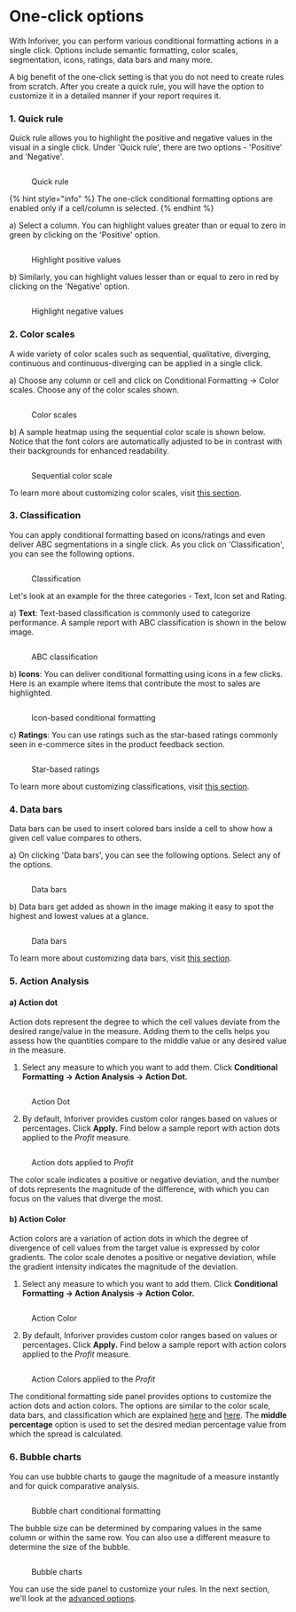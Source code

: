 # One-click options

With Inforiver, you can perform various conditional formatting actions in a single click. Options include semantic formatting, color scales, segmentation, icons, ratings, data bars and many more.

A big benefit of the one-click setting is that you do not need to create rules from scratch. After you create a quick rule, you will have the option to customize it in a detailed manner if your report requires it.

### 1. Quick rule

Quick rule allows you to highlight the positive and negative values in the visual in a single click. Under 'Quick rule', there are two options - 'Positive' and 'Negative'.

<figure><img src="../../.gitbook/assets/5.1.2 Quick rule.png" alt=""><figcaption><p>Quick rule</p></figcaption></figure>

{% hint style="info" %}
The one-click conditional formatting options are enabled only if a cell/column is selected.
{% endhint %}

a) Select a column. You can highlight values greater than or equal to zero in green by clicking on the 'Positive' option. &#x20;

<figure><img src="../../.gitbook/assets/5.1.3 Quick rule.png" alt=""><figcaption><p>Highlight positive values</p></figcaption></figure>

b) Similarly, you can highlight values lesser than or equal to zero in red by clicking on the 'Negative' option.&#x20;

<figure><img src="../../.gitbook/assets/5.1.5 Quick rule.png" alt=""><figcaption><p>Highlight negative values</p></figcaption></figure>

### 2. Color scales

A wide variety of color scales such as sequential, qualitative, diverging, continuous and continuous-diverging can be applied in a single click.&#x20;

a) Choose any column or cell and click on Conditional Formatting -> Color scales. Choose any of the color scales shown.

<figure><img src="../../.gitbook/assets/5.1.6 Color scales.png" alt=""><figcaption><p>Color scales</p></figcaption></figure>

b) A sample heatmap using the sequential color scale is shown below. Notice that the font colors are automatically adjusted to be in contrast with their backgrounds for enhanced readability.

<figure><img src="../../.gitbook/assets/5.1.8 Color scales (1).png" alt=""><figcaption><p>Sequential color scale</p></figcaption></figure>

To learn more about customizing color scales, visit [this section](color-scale.md).

### 3. Classification

You can apply conditional formatting based on icons/ratings and even deliver ABC segmentations in a single click. As you click on 'Classification', you can see the following options.&#x20;

<figure><img src="../../.gitbook/assets/Classification (1).png" alt=""><figcaption><p>Classification</p></figcaption></figure>

Let's look at an example for the three categories - Text, Icon set and Rating.

a) **Text**: Text-based classification is commonly used to categorize performance. A sample report with ABC classification is shown in the below image.

<figure><img src="../../.gitbook/assets/Text Classification (1).png" alt=""><figcaption><p>ABC classification</p></figcaption></figure>

b) **Icons**: You can deliver conditional formatting using icons in a few clicks. Here is an example where items that contribute the most to sales are highlighted.

<figure><img src="../../.gitbook/assets/5.1.9 Classification.png" alt=""><figcaption><p>Icon-based conditional formatting</p></figcaption></figure>

c) **Ratings**: You can use ratings such as the star-based ratings commonly seen in e-commerce sites in the product feedback section.&#x20;

<figure><img src="../../.gitbook/assets/5.1.10 Classification.png" alt=""><figcaption><p>Star-based ratings</p></figcaption></figure>

To learn more about customizing classifications, visit [this section](classification.md).

### 4. Data bars

Data bars can be used to insert colored bars inside a cell to show how a given cell value compares to others.&#x20;

a) On clicking 'Data bars', you can see the following options. Select any of the options.

<figure><img src="../../.gitbook/assets/5.6.2 Data bars.png" alt=""><figcaption><p>Data bars</p></figcaption></figure>

b) Data bars get added as shown in the image making it easy to spot the highest and lowest values at a glance.

<figure><img src="../../.gitbook/assets/5.6.3 Data bars.png" alt=""><figcaption><p>Data bars</p></figcaption></figure>

To learn more about customizing data bars, visit [this section](color-scale.md#2.-data-bars).

### 5. Action Analysis

#### a) Action dot

Action dots represent the degree to which the cell values deviate from the desired range/value in the measure. Adding them to the cells helps you assess how the quantities compare to the middle value or any desired value in the measure.&#x20;

1. Select any measure to which you want to add them. Click **Conditional Formatting -> Action Analysis -> Action Dot.**

<figure><img src="../../.gitbook/assets/image (511).png" alt=""><figcaption><p>Action Dot</p></figcaption></figure>

2. By default, Inforiver provides custom color ranges based on values or percentages. Click **Apply.** Find below a sample report with action dots applied to the _Profit_ measure.

<figure><img src="../../.gitbook/assets/image (512).png" alt=""><figcaption><p>Action dots applied to <em>Profit</em></p></figcaption></figure>

The color scale indicates a positive or negative deviation, and the number of dots represents the magnitude of the difference, with which you can focus on the values that diverge the most.

#### b) Action Color

Action colors are a variation of action dots in which the degree of divergence of cell values from the target value is expressed by color gradients. The color scale denotes a positive or negative deviation, while the gradient intensity indicates the magnitude of the deviation.

1. Select any measure to which you want to add them. Click **Conditional Formatting -> Action Analysis -> Action Color.**

<figure><img src="../../.gitbook/assets/image (513).png" alt=""><figcaption><p>Action Color</p></figcaption></figure>

2. By default, Inforiver provides custom color ranges based on values or percentages. Click **Apply.** Find below a sample report with action colors applied to the _Profit_ measure.

<figure><img src="../../.gitbook/assets/image (514).png" alt=""><figcaption><p>Action Colors applied to the <em>Profit</em></p></figcaption></figure>

The conditional formatting side panel provides options to customize the action dots and action colors. The options are similar to the color scale, data bars, and classification which are explained [here](color-scale.md#c-custom-color-scale) and [here](classification.md#classification-ranges). The **middle percentage** option is used to set the desired median percentage value from which the spread is calculated.

### 6. Bubble charts

You can use bubble charts to gauge the magnitude of a measure instantly and for quick comparative analysis.&#x20;

<figure><img src="../../.gitbook/assets/image (508).png" alt=""><figcaption><p>Bubble chart conditional formatting</p></figcaption></figure>

The bubble size can be determined by comparing values in the same column or within the same row. You can also use a different measure to determine the size of the bubble.

<figure><img src="../../.gitbook/assets/image (509).png" alt=""><figcaption><p>Bubble charts</p></figcaption></figure>



You can use the side panel to customize your rules. In the next section, we'll look at the [advanced options](create-rule-basic-settings.md).
